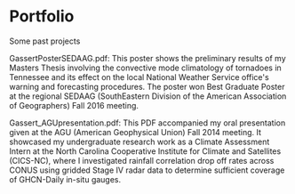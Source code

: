 # Portfolio
Some past projects

GassertPosterSEDAAG.pdf: 
This poster shows the preliminary results of my Masters Thesis involving the convective mode climatology of tornadoes in Tennessee and its effect on the local National Weather Service office's warning and forecasting procedures. The poster won Best Graduate Poster at the regional SEDAAG (SouthEastern Division of the American Association of Geographers) Fall 2016 meeting.

Gassert_AGUpresentation.pdf:
This PDF accompanied my oral presentation given at the AGU (American Geophysical Union) Fall 2014 meeting. It showcased my undergraduate research work as a Climate Assessment Intern at the North Carolina Cooperative Institute for Climate and Satellites (CICS-NC), where I investigated rainfall correlation drop off rates across CONUS using gridded Stage IV radar data to determine sufficient coverage of GHCN-Daily in-situ gauges.
